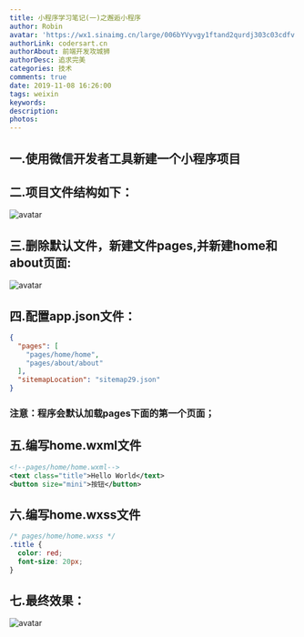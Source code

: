 ```yaml
---
title: 小程序学习笔记(一)之邂逅小程序
author: Robin
avatar: 'https://wx1.sinaimg.cn/large/006bYVyvgy1ftand2qurdj303c03cdfv.jpg'
authorLink: codersart.cn
authorAbout: 前端开发攻城狮
authorDesc: 追求完美
categories: 技术
comments: true
date: 2019-11-08 16:26:00
tags: weixin
keywords:
description:
photos:
---
```

## 一.使用微信开发者工具新建一个小程序项目

## 二.项目文件结构如下：
![avatar](https://cdn.jsdelivr.net/gh/RobinWM/cdn@2.4/img/wxapp/01_files_list.png)

## 三.删除默认文件，新建文件pages,并新建home和about页面:
![avatar](https://cdn.jsdelivr.net/gh/RobinWM/cdn@2.4/img/wxapp/01_file_type.png)

## 四.配置app.json文件：

``` JSON
{
  "pages": [
    "pages/home/home",
    "pages/about/about"
  ],
  "sitemapLocation": "sitemap29.json"
}
```

### 注意：程序会默认加载pages下面的第一个页面；

## 五.编写home.wxml文件

``` XML
<!--pages/home/home.wxml-->
<text class="title">Hello World</text>
<button size="mini">按钮</button>
```

## 六.编写home.wxss文件

``` CSS
/* pages/home/home.wxss */
.title {
  color: red;
  font-size: 20px;
}
```

## 七.最终效果：
![avatar](https://cdn.jsdelivr.net/gh/RobinWM/cdn@2.4/img/wxapp/01_page_display.png)
